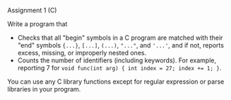 Assignment 1 (C)

Write a program that

 * Checks that all "begin" symbols in a C program are matched with their "end" symbols `{...}`, `[...]`, `(...)`, `"..."`, and `'...'`, and if not, reports excess, missing, or improperly nested ones.
 * Counts the number of identifiers (including keywords). For example, reporting 7 for `void func(int arg) { int index = 27; index += 1; }`.

You can use any C library functions except for regular expression or parse libraries in your program.
